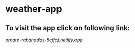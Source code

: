 # weather-app
## To visit the app click on following link:
[*ornate-rabanadas-5cffcf.netlify.app*](ornate-rabanadas-5cffcf.netlify.app)
